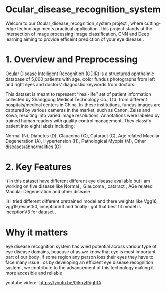 # Ocular_disease_recognition_system

Welcom to our Ocular_disease_recognition_system project , where cutting-edge technology meets practical application . this project stands at the intersection of image processing  image classification, CNN and Deep learning aiming to provide efficeint prediction of your eye disease .

# 1. Overview and Preprocessing
   
Ocular Disease Intelligent Recognition (ODIR) is a structured ophthalmic database of 5,000 patients with age, color fundus photographs from left and right eyes and doctors' diagnostic keywords from doctors.

This dataset is meant to represent ‘‘real-life’’ set of patient information collected by Shanggong Medical Technology Co., Ltd. from different hospitals/medical centers in China. In these institutions, fundus images are captured by various cameras in the market, such as Canon, Zeiss and Kowa, resulting into varied image resolutions. Annotations were labeled by trained human readers with quality control management. They classify patient into eight labels including:

Normal (N),
Diabetes (D),
Glaucoma (G),
Cataract (C),
Age related Macular Degeneration (A),
Hypertension (H),
Pathological Myopia (M),
Other diseases/abnormalities (O)
# 2. Key Features
i) in this dataset have different different eye disease available but i am working on five disease like Normal , Glaucoma , cataract , AGe related Macular Degeneration and other disease 

ii) i tried different different pretrained model and there weights like Vgg16, vgg19,resnet50, inceptionV3 and finally i got that best fit model is inceptionV3
for dataset .

# Why it matters

eye disease recognition system has wied potential across variour type of eye disease domains, beacuse of as we know that eye is most important part of our body ,if some region any person loss their eyes they have to face many issue . 
os by developing an efficient eye disease recognition system , we contribute to the advancement of this technology making it more accesible and reliable

youtube video:- https://youtu.be/0i5pyRdgh1A
